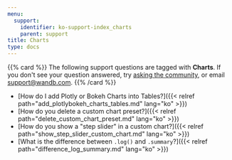 ```yaml
---
menu:
  support:
    identifier: ko-support-index_charts
    parent: support
title: Charts
type: docs
---
```


{{% card %}}
The following support questions are tagged with <b>Charts</b>. If you don't see 
your question answered, try [asking the community](https://community.wandb.ai/), 
or email [support@wandb.com](mailto:support@wandb.com).
{{% /card %}}

- [How do I add Plotly or Bokeh Charts into Tables?]({{< relref path="add_plotlybokeh_charts_tables.md" lang="ko" >}})
- [How do you delete a custom chart preset?]({{< relref path="delete_custom_chart_preset.md" lang="ko" >}})
- [How do you show a "step slider" in a custom chart?]({{< relref path="show_step_slider_custom_chart.md" lang="ko" >}})
- [What is the difference between `.log()` and `.summary`?]({{< relref path="difference_log_summary.md" lang="ko" >}})